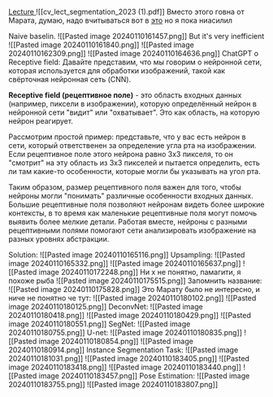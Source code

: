 [Lecture ](https://youtu.be/TCD7_-HDsHc?si=jhTf1ZvwpQztcwmL)
![[cv_lect_segmentation_2023 (1).pdf]]
Вместо этого говна от Марата, думаю, надо вчитываться вот в [это](https://theaisummer.com/receptive-field/) но я пока ниасилил

Naive baselin.
![[Pasted image 20240110161457.png]]
But it's very inefficient
![[Pasted image 20240110161840.png]]
![[Pasted image 20240110162309.png]]
![[Pasted image 20240110164636.png]]
ChatGPT о Receptive field: 
Давайте представим, что мы говорим о нейронной сети, которая используется для обработки изображений, такой как свёрточная нейронная сеть (CNN).

**Receptive field (рецептивное поле)** - это область входных данных (например, пиксели в изображении), которую определённый нейрон в нейронной сети "видит" или "охватывает". Это как область, на которую нейрон реагирует.

Рассмотрим простой пример: представьте, что у вас есть нейрон в сети, который ответственен за определение угла рта на изображении. Если рецептивное поле этого нейрона равно 3x3 пикселя, то он "смотрит" на эту область из 3x3 пикселей и пытается определить, есть ли там какие-то особенности, которые могли бы указывать на угол рта.

Таким образом, размер рецептивного поля важен для того, чтобы нейроны могли "понимать" различные особенности входных данных. Большие рецептивные поля позволяют нейронам видеть более широкие контексты, в то время как маленькие рецептивные поля могут помочь выявить более мелкие детали. Работая вместе, нейроны с разными рецептивными полями помогают сети анализировать изображение на разных уровнях абстракции.

Solution:
![[Pasted image 20240110165116.png]]
Upsampling:
![[Pasted image 20240110165332.png]]
![[Pasted image 20240110165637.png]]
![[Pasted image 20240110172248.png]]
Ни х не понятно, памагити, я похоже рыба
![[Pasted image 20240110175515.png]]
Запомнить название:
![[Pasted image 20240110175828.png]]
Это Марату было не интересно, и ниче не понятно че тут:
![[Pasted image 20240110180102.png]]
![[Pasted image 20240110180125.png]]
DeconvNet:
![[Pasted image 20240110180418.png]]
![[Pasted image 20240110180429.png]]
![[Pasted image 20240110180551.png]]
SegNet:
![[Pasted image 20240110180755.png]]
U-net:
![[Pasted image 20240110180835.png]]
![[Pasted image 20240110180854.png]]
![[Pasted image 20240110180914.png]]
Instance Segmentation Task:
![[Pasted image 20240110181031.png]]
![[Pasted image 20240110183405.png]]
![[Pasted image 20240110183418.png]]
![[Pasted image 20240110183440.png]]
![[Pasted image 20240110183457.png]]
Pose Estimation:
![[Pasted image 20240110183755.png]]
![[Pasted image 20240110183807.png]]
